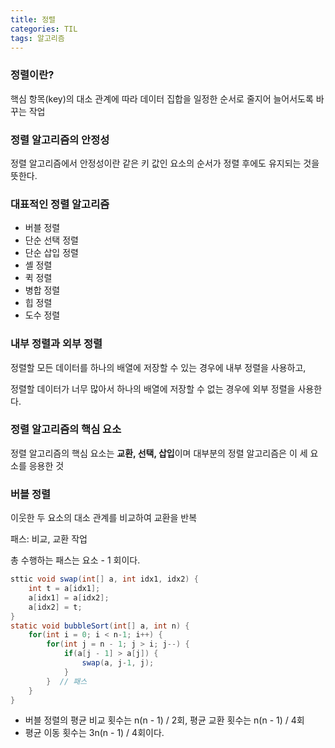 ```yaml
---
title: 정렬
categories: TIL
tags: 알고리즘
---
```




### 정렬이란?

핵심 항목(key)의 대소 관계에 따라 데이터 집합을 일정한 순서로 줄지어 늘어서도록 바꾸는 작업

### 정렬 알고리즘의 안정성

정렬 알고리즘에서 안정성이란 같은 키 값인 요소의 순서가 정렬 후에도 유지되는 것을 뜻한다.

### 대표적인 정렬 알고리즘

* 버블 정렬
* 단순 선택 정렬
* 단순 삽입 정렬
* 셸 정렬
* 퀵 정렬
* 병합 정렬
* 힙 정렬
* 도수 정렬

### 내부 정렬과 외부 정렬

정렬할 모든 데이터를 하나의 배열에 저장할 수 있는 경우에 내부 정렬을 사용하고,

정렬할 데이터가 너무 많아서 하나의 배열에 저장할 수 없는 경우에 외부 정렬을 사용한다.



### 정렬 알고리즘의 핵심 요소

정렬 알고리즘의 핵심 요소는 **교환, 선택, 삽입**이며 대부분의 정렬 알고리즘은 이 세 요소를 응용한 것



### 버블 정렬

이웃한 두 요소의 대소 관계를 비교하여 교환을 반복

패스: 비교, 교환 작업

총 수행하는 패스는 요소 - 1 회이다.

```java
sttic void swap(int[] a, int idx1, idx2) {
    int t = a[idx1];
    a[idx1] = a[idx2];
    a[idx2] = t;
}
static void bubbleSort(int[] a, int n) {
    for(int i = 0; i < n-1; i++) {
        for(int j = n - 1; j > i; j--) {
            if(a[j - 1] > a[j]) {
                swap(a, j-1, j);
            }
        }  // 패스
    }    
}

```

* 버블 정렬의 평균 비교 횟수는 n(n - 1) / 2회, 평균 교환 횟수는 n(n - 1) / 4회
* 평균 이동 횟수는 3n(n - 1) / 4회이다.